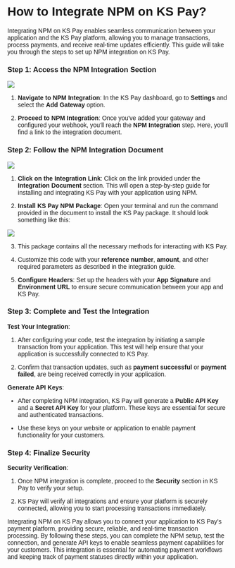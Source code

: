 <style>  body { font-family: "Source Sans 3", sans-serif!important; }</style>
<link href="https://fonts.googleapis.com/css2?family=Source+Sans+3:ital,wght@0,200..900;1,200..900&display=swap" rel="stylesheet">    
<link rel="stylesheet" href="https://fonts.googleapis.com/icon?family=Material+Icons">

# How to Integrate NPM on KS Pay?

Integrating NPM on KS Pay enables seamless communication between your application and the KS Pay platform, allowing you to manage transactions, process payments, and receive real-time updates efficiently. This guide will take you through the steps to set up NPM integration on KS Pay.

### **Step 1: Access the NPM Integration Section**

![](https://docs-images-kalp-studio.s3.ap-south-1.amazonaws.com/KS+Pay+articles+stg/integrate+npm/inpm1.png)


1.  **Navigate to NPM Integration**: In the KS Pay dashboard, go to **Settings** and select the **Add Gateway** option.
    
2.  **Proceed to NPM Integration**: Once you've added your gateway and configured your webhook, you’ll reach the **NPM Integration** step. Here, you’ll find a link to the integration document.
    

### **Step 2: Follow the NPM Integration Document**

![](https://docs-images-kalp-studio.s3.ap-south-1.amazonaws.com/KS+Pay+articles+stg/integrate+npm/inpm2.png)

1.  **Click on the Integration Link**: Click on the link provided under the **Integration Document** section. This will open a step-by-step guide for installing and integrating KS Pay with your application using NPM.
    
2.  **Install KS Pay NPM Package**: Open your terminal and run the command provided in the document to install the KS Pay package. It should look something like this:  
      
    
   ![](https://docs-images-kalp-studio.s3.ap-south-1.amazonaws.com/KS+Pay+articles+stg/integrate+npm/inpm3.png)
    
3.  This package contains all the necessary methods for interacting with KS Pay.
    
4.  Customize this code with your **reference number**, **amount**, and other required parameters as described in the integration guide.
    
5.  **Configure Headers**: Set up the headers with your **App Signature** and **Environment URL** to ensure secure communication between your app and KS Pay.
    

### **Step 3: Complete and Test the Integration**

**Test Your Integration**:

1.  After configuring your code, test the integration by initiating a sample transaction from your application. This test will help ensure that your application is successfully connected to KS Pay.
    
2.  Confirm that transaction updates, such as **payment successful** or **payment failed**, are being received correctly in your application.
    

**Generate API Keys**:

-   After completing NPM integration, KS Pay will generate a **Public API Key** and a **Secret API Key** for your platform. These keys are essential for secure and authenticated transactions.
    
-   Use these keys on your website or application to enable payment functionality for your customers.
    

### **Step 4: Finalize Security**

**Security Verification**:

1.  Once NPM integration is complete, proceed to the **Security** section in KS Pay to verify your setup.
    
2.  KS Pay will verify all integrations and ensure your platform is securely connected, allowing you to start processing transactions immediately.
    

Integrating NPM on KS Pay allows you to connect your application to KS Pay’s payment platform, providing secure, reliable, and real-time transaction processing. By following these steps, you can complete the NPM setup, test the connection, and generate API keys to enable seamless payment capabilities for your customers. This integration is essential for automating payment workflows and keeping track of payment statuses directly within your application.